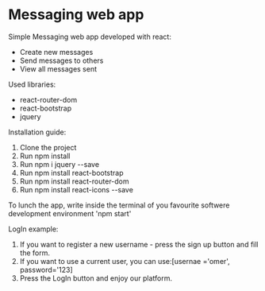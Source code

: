 # Messaging web app
Simple Messaging web app developed with react:
- Create new messages
- Send messages to others
- View all messages sent

Used libraries:
- react-router-dom
- react-bootstrap
- jquery 

Installation guide:

1. Clone the project
2. Run  npm install
3. Run  npm i jquery --save
4. Run  npm install react-bootstrap
5. Run  npm install react-router-dom
6. Run  npm install react-icons --save

To lunch the app, write inside the terminal of you favourite softwere development environment 'npm start'

LogIn example:

1. If you want to register a new username - press the sign up button and fill the form.
2. If you want to use a current user, you can use:[usernae ='omer', password='123]
3. Press the LogIn button and enjoy our platform.
